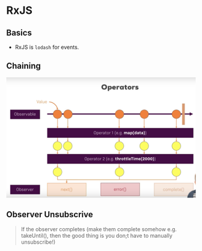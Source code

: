 # RxJS

## Basics

- RxJS is `lodash` for events.

## Chaining

![alt text](images/chaining.png 'How Chaining Works!')

## Observer Unsubscrive

> If the observer completes (make them complete somehow e.g. takeUntil(), then the good thing is you don;t have to manually unsubscribe!)
